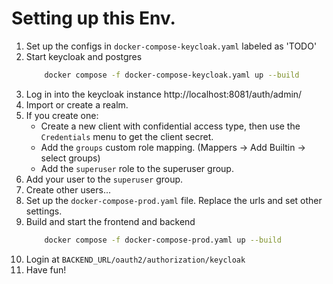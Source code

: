 Setting up this Env.
===

1. Set up the configs in `docker-compose-keycloak.yaml` labeled as 'TODO'
2. Start keycloak and postgres
    ```bash
        docker compose -f docker-compose-keycloak.yaml up --build
    ```
3. Log in into the keycloak instance http://localhost:8081/auth/admin/
4. Import or create a realm.
5. If you create one: 
    - Create a new client with confidential access type, then use the `Credentials` menu to get the client secret.
    - Add the `groups` custom role mapping. (Mappers -> Add Builtin -> select groups)
    - Add the `superuser` role to the superuser group.
6. Add your user to the `superuser` group. 
7. Create other users...
8. Set up the `docker-compose-prod.yaml` file. Replace the urls and set other settings.
9. Build and start the frontend and backend
    ```bash
        docker compose -f docker-compose-prod.yaml up --build
    ```
10. Login at `BACKEND_URL/oauth2/authorization/keycloak`
11. Have fun!
